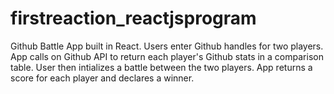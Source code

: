 # firstreaction_reactjsprogram
Github Battle
App built in React.  Users enter Github handles for two players.  App calls on Github API to return each player's Github stats in a comparison table.  User then intializes a battle between the two players.  App returns a score for each player and declares a winner.
